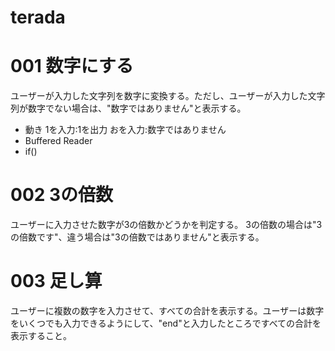 # terada

# 001 数字にする
ユーザーが入力した文字列を数字に変換する。ただし、ユーザーが入力した文字列が数字でない場合は、"数字ではありません"と表示する。
- 動き
  1を入力:1を出力
  おを入力:数字ではありません
 - Buffered Reader
 - if()
 

# 002 3の倍数
ユーザーに入力させた数字が3の倍数かどうかを判定する。 3の倍数の場合は"3の倍数です"、違う場合は"3の倍数ではありません"と表示する。

# 003 足し算
ユーザーに複数の数字を入力させて、すべての合計を表示する。ユーザーは数字をいくつでも入力できるようにして、"end"と入力したところですべての合計を表示すること。
